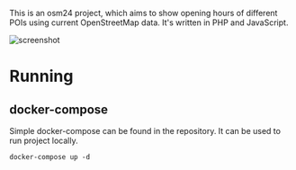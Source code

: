 This is an osm24 project, which aims to show opening hours of different POIs using current OpenStreetMap data. It's written in PHP and JavaScript.

![screenshot](https://raw.githubusercontent.com/osm-pl/osm24/master/preview.png)

# Running
## docker-compose

Simple docker-compose can be found in the repository. It can be used to run project locally.

```
docker-compose up -d
```
